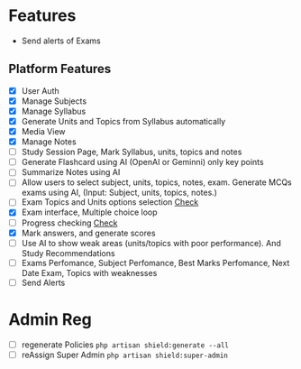 # Features

- Send alerts of Exams
## Platform Features

- [x] User Auth
- [x] Manage Subjects
- [x] Manage Syllabus
- [x] Generate Units and Topics from Syllabus automatically
- [x] Media View
- [x] Manage Notes
- [ ] Study Session Page, Mark Syllabus, units, topics and notes
- [ ] Generate Flashcard using AI (OpenAI or Geminni) only key points
- [ ] Summarize Notes using AI
- [ ] Allow users to select subject, units, topics, notes, exam. Generate MCQs exams using AI, (Input: Subject, units, topics, notes.)
- [ ] Exam Topics and Units options selection [Check](https://filamentphp.com/plugins/novadaemon-combobox)
- [x] Exam interface, Multiple choice loop
- [ ] Progress checking [Check](https://filamentphp.com/plugins/ibrahim-bougaoua-filaprogress)
- [x] Mark answers, and generate scores
- [ ] Use AI to show weak areas (units/topics with poor performance). And Study Recommendations
- [ ] Exams Perfomance, Subject Perfomance, Best Marks Perfomance, Next Date Exam, Topics with weaknesses
- [ ] Send Alerts

# Admin Reg
- [ ] regenerate Policies `php artisan shield:generate --all`
- [ ] reAssign Super Admin `php artisan shield:super-admin`